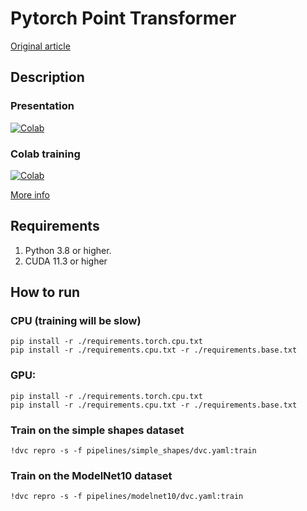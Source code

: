 # Pytorch Point Transformer

[Original article](https://arxiv.org/abs/2012.09164)

## Description

### Presentation

[![Colab](https://colab.research.google.com/assets/colab-badge.svg)](https://colab.research.google.com/github/KernelA/pytorch-point-transformer/blob/develop/presentation.ipynb)

### Colab training

[![Colab](https://colab.research.google.com/assets/colab-badge.svg)](https://colab.research.google.com/github/KernelA/pytorch-point-transformer/blob/develop/colab_training.ipynb)

[More info](https://github.com/phygitalism/3DML-Habr-paper)

## Requirements

1. Python 3.8 or higher.
2. CUDA 11.3 or higher

## How to run

### CPU (training will be slow)
```
pip install -r ./requirements.torch.cpu.txt
pip install -r ./requirements.cpu.txt -r ./requirements.base.txt
```

### GPU:
```
pip install -r ./requirements.torch.cpu.txt
pip install -r ./requirements.cpu.txt -r ./requirements.base.txt
```

### Train on the simple shapes dataset

```
!dvc repro -s -f pipelines/simple_shapes/dvc.yaml:train
```


### Train on the ModelNet10 dataset

```
!dvc repro -s -f pipelines/modelnet10/dvc.yaml:train
```
